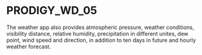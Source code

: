 # PRODIGY_WD_05
The weather app also provides atmospheric pressure, weather conditions, visibility distance, relative humidity, precipitation in different unites, dew point, wind speed and direction, in addition to ten days in future and hourly weather forecast.
